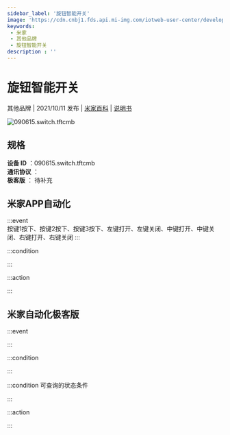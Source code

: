 ```yaml
---
sidebar_label: '旋钮智能开关'
image: 'https://cdn.cnbj1.fds.api.mi-img.com/iotweb-user-center/developer_1679048027212JEH5BKlS.png?GalaxyAccessKeyId=AKVGLQWBOVIRQ3XLEW&Expires=9223372036854775807&Signature=PH0ap/tcm0HK2EU+BfjFiyPEH7c='
keywords: 
 - 米家
 - 其他品牌
 - 旋钮智能开关
description : ''
---
```

# 旋钮智能开关

其他品牌 | 2021/10/11 发布 | [米家百科](https://home.mi.com/webapp/content/baike/product/index.html?model=090615.switch.tftcmb) | [说明书](https://home.mi.com/views/introduction.html?model=090615.switch.tftcmb&region=cn)

![090615.switch.tftcmb](https://cdn.cnbj1.fds.api.mi-img.com/iotweb-user-center/developer_1679048027212JEH5BKlS.png?GalaxyAccessKeyId=AKVGLQWBOVIRQ3XLEW&Expires=9223372036854775807&Signature=PH0ap/tcm0HK2EU+BfjFiyPEH7c=)

## 规格  
> 
**设备 ID** ：090615.switch.tftcmb  
**通讯协议** ：  
**极客版**  ： 待补充 


## 米家APP自动化  

:::event  
按键1按下、按键2按下、按键3按下、左键打开、左键关闭、中键打开、中键关闭、右键打开、右键关闭
:::

:::condition  

:::

:::action   

:::

## 米家自动化极客版  

:::event  

:::

:::condition  

:::

:::condition 可查询的状态条件  

:::

:::action  

:::

        
